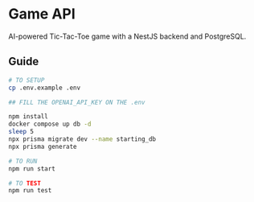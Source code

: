 # Game API

AI-powered Tic-Tac-Toe game with a NestJS backend and PostgreSQL.

## Guide

```bash
# TO SETUP
cp .env.example .env

## FILL THE OPENAI_API_KEY ON THE .env

npm install
docker compose up db -d
sleep 5
npx prisma migrate dev --name starting_db
npx prisma generate

# TO RUN
npm run start

# TO TEST
npm run test

